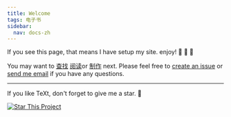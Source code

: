 ```yaml
---
title: Welcome
tags: 电子书
sidebar:
  nav: docs-zh
---
```


If you see this page, that means I have setup my site. enjoy! :ghost: :ghost: :ghost:

You may want to [查找](mailto:yiwanbenshu@hotmail.com) [阅读](mailto:yiwanbenshu@hotmail.com)or [制作](mailto:yiwanbenshu@hotmail.com) next. Please feel free to [create an issue](mailto:yiwanbenshu@hotmail.com) or [send me email](mailto:yiwanbenshu@hotmail.com) if you have any questions.

<!--more-->

---

If you like TeXt, don't forget to give me a star. :star2:

[![Star This Project](https://img.shields.io/github/stars/kitian616/jekyll-TeXt-theme.svg?label=Stars&style=social)](https://github.com/kitian616/jekyll-TeXt-theme/)